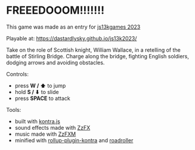 # FREEEDOOOM!!!!!!!

This game was made as an entry for [js13kgames 2023](https://js13kgames.com/entries/2023)

Playable at: https://dastardlysky.github.io/js13k2023/


Take on the role of Scottish knight, William Wallace, in a retelling of the battle of Stirling Bridge. Charge along the bridge, fighting English soldiers, dodging arrows and avoiding obstacles.

Controls:

- press **W / ⬆** to jump
- hold **S / ⬇** to slide
- press **SPACE** to attack

Tools:
- built with [kontra.js](https://straker.github.io/kontra/) 
- sound effects made with [ZzFX](https://killedbyapixel.github.io/ZzFX/)
- music made with [ZzFXM](https://keithclark.github.io/ZzFXM/tracker/)
- minified with [rollup-plugin-kontra](https://github.com/straker/rollup-plugin-kontra) and [roadroller](https://github.com/lifthrasiir/roadroller) 
